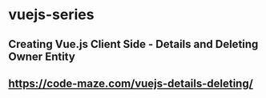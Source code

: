 # vuejs-series 

## Creating Vue.js Client Side - Details and Deleting Owner Entity
## https://code-maze.com/vuejs-details-deleting/
